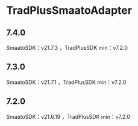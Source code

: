 # TradPlusSmaatoAdapter

## 7.4.0

SmaatoSDK：v21.7.3 ，TradPlusSDK min：v7.2.0

## 7.3.0

SmaatoSDK：v21.7.1 ，TradPlusSDK min：v7.2.0

## 7.2.0

SmaatoSDK：v21.6.19 ，TradPlusSDK min：v7.2.0